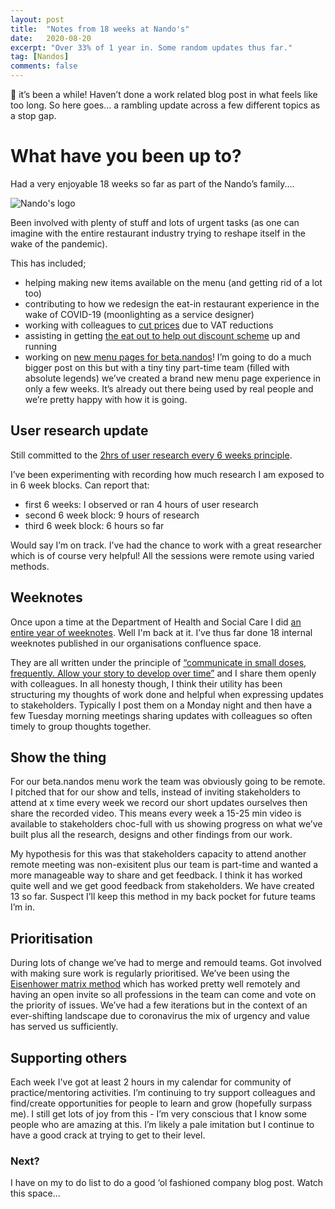 ```yaml
---
layout: post
title:  "Notes from 18 weeks at Nando's"
date:   2020-08-20
excerpt: "Over 33% of 1 year in. Some random updates thus far."
tag: [Nandos]
comments: false
---
```


👋 it’s been a while! Haven’t done a work related blog post in what feels like too long. So here goes… a rambling update across a few different topics as a stop gap.

# What have you been up to?
Had a very enjoyable 18 weeks so far as part of the Nando’s family.... 

![Nando's logo](https://upload.wikimedia.org/wikipedia/en/thumb/c/c5/Nandos_logo.svg/1200px-Nandos_logo.svg.png)

Been involved with plenty of stuff and lots of urgent tasks (as one can imagine with the entire restaurant industry trying to reshape itself in the wake of the pandemic). 

This has included;
- helping making new items available on the menu (and getting rid of a lot too)
- contributing to how we redesign the eat-in restaurant experience in the wake of COVID-19 (moonlighting as a service designer)
- working with colleagues to [cut prices](https://www.nandos.co.uk/help/how-much-vat-do-you-charge#:~:text=We%20normally%20charge%2020%25%20but,re%20not%20paying%20any%20extra.) due to VAT reductions 
- assisting in getting [the eat out to help out discount scheme](https://www.gov.uk/guidance/get-a-discount-with-the-eat-out-to-help-out-scheme) up and running 
- working on [new menu pages for beta.nandos](https://beta.nandos.co.uk/food/menu/index.html)! I’m going to do a much bigger post on this but with a tiny tiny part-time team (filled with absolute legends) we’ve created a brand new menu page experience in only a few weeks. It’s already out there being used by real people and we’re pretty happy with how it is going.

## User research update
Still committed to the [2hrs of user research every 6 weeks principle](https://userresearch.blog.gov.uk/2016/09/29/dont-forget-2-hours-every-6-weeks/#:~:text=Regular%20user%20research%20gives%20perspective&text=Like%20the%20benefits%20of%20everyone,we're%20all%20doing%20this.).

I’ve been experimenting with recording how much research I am exposed to in 6 week blocks. Can report that:
- first 6 weeks: I observed or ran 4 hours of user research
- second 6 week block: 9 hours of research
- third 6 week block: 6 hours so far

Would say I’m on track. I’ve had the chance to work with a great researcher which is of course very helpful! All the sessions were remote using varied methods.

## Weeknotes
Once upon a time at the Department of Health and Social Care I did [an entire year of weeknotes](https://colinpattinson.github.io/tags/#Department%20of%20Health%20and%20Social%20Care). Well I'm back at it. I’ve thus far done 18 internal weeknotes published in our organisations confluence space. 

They are all written under the principle of [“communicate in small doses, frequently. Allow your story to develop over time”](https://defradigital.blog.gov.uk/a-guide-to-agile-communication/) and I share them openly with colleagues. In all honesty though, I think their utility has been structuring my thoughts of work done and helpful when expressing updates to stakeholders. Typically I post them on a Monday night and then have a few Tuesday morning meetings sharing updates with colleagues so often timely to group thoughts together.

## Show the thing
For our beta.nandos menu work the team was obviously going to be remote. I pitched that for our show and tells, instead of inviting stakeholders to attend at x time every week we record our short updates ourselves then share the recorded video. This means every week a 15-25 min video is available to stakeholders choc-full with us showing progress on what we’ve built plus all the research, designs and other findings from our work.  

My hypothesis for this was that stakeholders capacity to attend another remote meeting was non-exisitent plus our team is part-time and wanted a more manageable way to share and get feedback. I think it has worked quite well and we get good feedback from stakeholders. We have created 13 so far. Suspect I’ll keep this method in my back pocket for future teams I’m in. 

## Prioritisation
During lots of change we’ve had to merge and remould teams. Got involved with making sure work is regularly prioritised. We’ve been using the [Eisenhower matrix method](https://hygger.io/blog/4-types-of-powerful-prioritization-matrix-that-help-to-score-product/) which has worked pretty well remotely and having an open invite so all professions in the team can come and vote on the priority of issues. We’ve had a few iterations but in the context of an ever-shifting landscape due to coronavirus the mix of urgency and value has served us sufficiently.

## Supporting others
Each week I've got at least 2 hours in my calendar for community of practice/mentoring activities. I’m continuing to try support colleagues and find/create opportunities for people to learn and grow (hopefully surpass me). I still get lots of joy from this - I’m very conscious that I know some people who are amazing at this. I’m likely a pale imitation but I continue to have a good crack at trying to get to their level. 

### Next?
I have on my to do list to do a good ‘ol fashioned company blog post. Watch this space...
